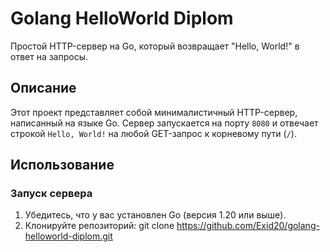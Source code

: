 # Golang HelloWorld Diplom

Простой HTTP-сервер на Go, который возвращает "Hello, World!" в ответ на запросы.

## Описание

Этот проект представляет собой минималистичный HTTP-сервер, написанный на языке Go. Сервер запускается на порту `8080` и отвечает строкой `Hello, World!` на любой GET-запрос к корневому пути (`/`).

## Использование

### Запуск сервера

1. Убедитесь, что у вас установлен Go (версия 1.20 или выше).
2. Клонируйте репозиторий:
   git clone https://github.com/Exid20/golang-helloworld-diplom.git


